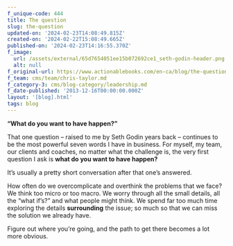 ```yaml
---
f_unique-code: 444
title: The question
slug: the-question
updated-on: '2024-02-23T14:08:49.815Z'
created-on: '2024-02-22T15:08:49.665Z'
published-on: '2024-02-23T14:16:55.370Z'
f_image:
  url: /assets/external/65d7654051ee15b072692ce1_seth-godin-header.png
  alt: null
f_original-url: https://www.actionablebooks.com/en-ca/blog/the-question/
f_team: cms/team/chris-taylor.md
f_category-3: cms/blog-category/leadership.md
f_date-published: '2013-12-16T00:00:00.000Z'
layout: '[blog].html'
tags: blog
---
```


**“What do you want to have happen?”**

That one question – raised to me by Seth Godin years back – continues to be the most powerful seven words I have in business. For myself, my team, our clients and coaches, no matter what the challenge is, the very first question I ask is **what do you want to have happen?**

It’s usually a pretty short conversation after that one’s answered.

How often do we overcomplicate and overthink the problems that we face? We think too micro or too macro. We worry through all the small details, all the “what if’s?” and what people might think. We spend far too much time exploring the details **surrounding** the issue; so much so that we can miss the solution we already have.

Figure out where you’re going, and the path to get there becomes a lot more obvious.
